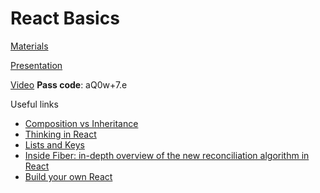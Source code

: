 # React Basics

[Materials](https://docs.google.com/document/d/1pic4Cg0fpBAlx68sB2GRZeLoFsMUWUPZ35pIF7119zg/edit?usp=sharing)

[Presentation](https://docs.google.com/presentation/d/1ZjcnETn4dhSFbBva1tNXKpP9jR-6oXnFdmMb4-6gf0U/edit?usp=sharing)

[Video](https://solvd.zoom.us/rec/share/zDgUm8bk8vjyo1R-rMzE4I38a77WstToUQa8DoZtf3wbl9zvXfWMkIJcxKH0IQO3.2MLS8SyqA5WINPIS)
**Pass code**: aQ0w+7.e

Useful links

* [Composition vs Inheritance](https://reactjs.org/docs/composition-vs-inheritance.html)
* [Thinking in React](https://reactjs.org/docs/thinking-in-react.html)
* [Lists and Keys](https://reactjs.org/docs/lists-and-keys.html)
* [Inside Fiber: in-depth overview of the new reconciliation algorithm in React](https://indepth.dev/posts/1008/inside-fiber-in-depth-overview-of-the-new-reconciliation-algorithm-in-react)
* [Build your own React](https://pomb.us/build-your-own-react/)
